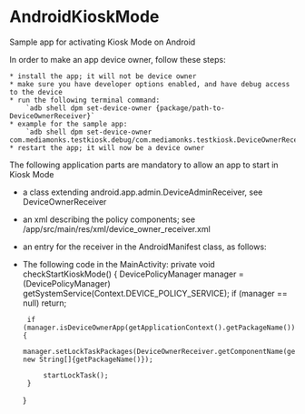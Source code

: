 # AndroidKioskMode
Sample app for activating Kiosk Mode on Android

In order to make an app device owner, follow these steps:

	* install the app; it will not be device owner
	* make sure you have developer options enabled, and have debug access to the device
	* run the following terminal command:
		`adb shell dpm set-device-owner {package/path-to-DeviceOwnerReceiver}`
	* example for the sample app:
		`adb shell dpm set-device-owner com.mediamonks.testkiosk.debug/com.mediamonks.testkiosk.DeviceOwnerReceiver`
	* restart the app; it will now be a device owner

The following application parts are mandatory to allow an app to start in Kiosk Mode  
 * a class extending android.app.admin.DeviceAdminReceiver, see DeviceOwnerReceiver  
 * an xml describing the policy components; see /app/src/main/res/xml/device_owner_receiver.xml  
 * an entry for the receiver in the AndroidManifest class, as follows:  
    <receiver
        android:name=".DeviceOwnerReceiver"
        android:description="@string/app_name"
        android:label="@string/app_name"
        android:permission="android.permission.BIND_DEVICE_ADMIN"
        android:exported="true"
        >
        <meta-data
            android:name="android.app.device_admin"
            android:resource="@xml/device_owner_receiver"/>
        <intent-filter>
            <action android:name="android.app.action.DEVICE_ADMIN_ENABLED"/>
            <action android:name="android.app.action.PROFILE_PROVISIONING_COMPLETE"/>
            <action android:name="android.intent.action.BOOT_COMPLETED"/>
            <action android:name="android.app.action.PROFILE_OWNER_CHANGED"/>
            <action android:name="android.app.action.DEVICE_OWNER_CHANGED"/>
        </intent-filter>
    </receiver>
 * The following code in the MainActivity: 
    private void checkStartKioskMode() {
        DevicePolicyManager manager = (DevicePolicyManager) getSystemService(Context.DEVICE_POLICY_SERVICE);
        if (manager == null) return;

        if (manager.isDeviceOwnerApp(getApplicationContext().getPackageName())) {
            manager.setLockTaskPackages(DeviceOwnerReceiver.getComponentName(getApplicationContext()), new String[]{getPackageName()});

            startLockTask();
        }
    }
	